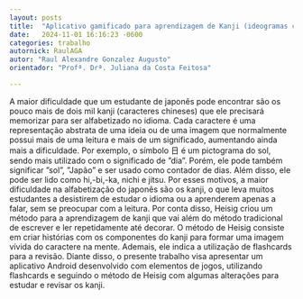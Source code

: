```yaml
---
layout: posts
title:  "Aplicativo gamificado para aprendizagem de Kanji (ideogramas chineses)"
date:   2024-11-01 16:16:23 -0600
categories: trabalho
autornick: RaulAGA
autor: "Raul Alexandre Gonzalez Augusto"
orientador: "Profª. Drª. Juliana da Costa Feitosa"

---
```


A maior dificuldade que um estudante de japonês pode encontrar são os pouco mais de dois mil kanji (caracteres chineses) que ele precisará memorizar para ser alfabetizado no idioma. Cada caractere é uma representação abstrata de uma ideia ou de uma imagem que normalmente possui mais de uma leitura e mais de um significado, aumentando ainda mais a dificuldade. Por exemplo, o símbolo 日 é um pictograma do sol, sendo mais utilizado com o significado de ”dia”. Porém, ele pode também significar ”sol”, ”Japão” e ser usado como contador de dias. Além disso, ele pode ser lido como hi,-bi,-ka, nichi e jitsu. Por esses motivos, a maior dificuldade na alfabetização do japonês são os kanji, o que leva muitos estudantes a desistirem de estudar o idioma ou a aprenderem apenas a falar, sem se preocupar com a leitura. Por conta disso, Heisig criou um método para a aprendizagem de kanji que vai além do método tradicional de escrever e ler repetidamente até decorar. O método de Heisig consiste em criar histórias com os componentes do kanji para formar uma imagem vívida do caractere na mente. Ademais, ele indica a utilização de flashcards para a revisão. Diante disso, o presente trabalho visa apresentar um aplicativo Android desenvolvido com elementos de jogos, utilizando flashcards e seguindo o método de Heisig com algumas alterações para estudar e revisar os kanji.
